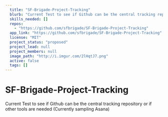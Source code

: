 ```yaml
---
  title: "SF-Brigade-Project-Tracking"
  blurb: "Current Test to see if Github can be the central tracking repository or if other tools are needed (Currently sampling Asana)"
  skills_needed: []
  repos: 
    - "https://github.com/sfbrigade/SF-Brigade-Project-Tracking"
  app_link: "https://github.com/sfbrigade/SF-Brigade-Project-Tracking"
  license: "MIT"
  project_status: "proposed"
  project_lead: null
  project_members: null
  image_path: "http://i.imgur.com/2lHqtJ7.png"
  active: false
  tags: []
---
```

SF-Brigade-Project-Tracking
===========================

Current Test to see if Github can be the central tracking repository or if other tools are needed (Currently sampling Asana)
